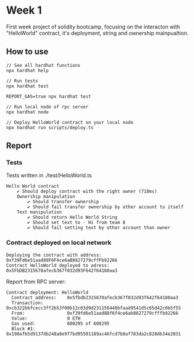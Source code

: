# Week 1

First week project of solidity bootcamp, focusing on the interacton with "HelloWorld" contract, it's deployment, string and ownership mainpualtion.

## How to use

```shell
// See all hardhat functions
npx hardhat help

// Run tests
npx hardhat test

REPORT_GAS=true npx hardhat test

// Run local node of rpc server
npx hardhat node

// Deploy HelloWorld contract on your local node
npx hardhat run scripts/deploy.ts
```

## Report

### Tests

Tests written in ./test/HelloWorld.ts

```
Hello World contract
	✔ Should deploy contract with the right owner (718ms)
	Ownership manipulation
		✔ Should transfer ownership
		✔ Should fail transfer ownership by other account to itself
	Text manipulation
		✔ Should return Hello World String
		✔ Should set text to - Hi from team 8
		✔ Should fail setting text by other account than owner
```

### Contract deployed on local network

```
Deploying the contract with address: 0xf39Fd6e51aad88F6F4ce6aB8827279cffFb92266
Contract HelloWorld deployed to adress: 0x5FbDB2315678afecb367f032d93F642f64180aa3
```

Report from RPC server:

```
Contract deployment: HelloWorld
  Contract address:    0x5fbdb2315678afecb367f032d93f642f64180aa3
  Transaction:         0xcb322bbfcecc3ff2b53f00b12c03d9d231156448bfaad9541d5c65d42c0b5f55
  From:                0xf39fd6e51aad88f6f4ce6ab8827279cfffb92266
  Value:               0 ETH
  Gas used:            600295 of 600295
  Block #1:            0x190afb5d9137db248a0e9f7bd95501189ac46fcd7b0af783da2c828db34e2031
```
